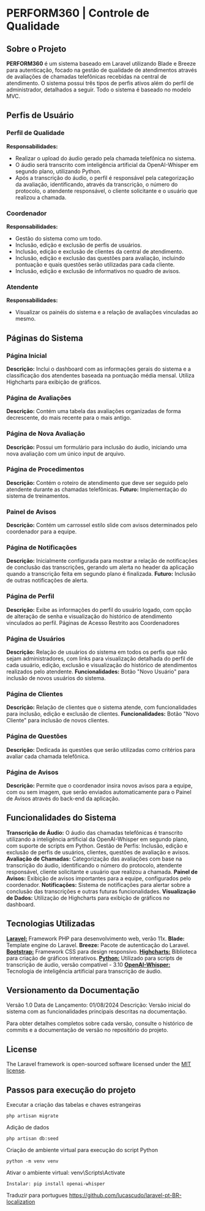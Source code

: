 # PERFORM360 | Controle de Qualidade

## Sobre o Projeto

**PERFORM360** é um sistema baseado em Laravel utilizando Blade e Breeze para autenticação, focado na gestão de qualidade de atendimentos através de avaliações de chamadas telefônicas recebidas na central de atendimento. O sistema possui três tipos de perfis ativos além do perfil de administrador, detalhados a seguir. Todo o sistema é baseado no modelo MVC.

## Perfis de Usuário
### Perfil de Qualidade

**Responsabilidades:**
- Realizar o upload do áudio gerado pela chamada telefônica no sistema.
- O áudio será transcrito com inteligência artificial da OpenAI-Whisper em segundo plano, utilizando Python.
- Após a transcrição do áudio, o perfil é responsável pela categorização da avaliação, identificando, através da transcrição, o número do protocolo, o atendente responsável, o cliente solicitante e o usuário que realizou a chamada.

### Coordenador

**Responsabilidades:**
- Gestão do sistema como um todo.
- Inclusão, edição e exclusão de perfis de usuários.
- Inclusão, edição e exclusão de clientes da central de atendimento.
- Inclusão, edição e exclusão das questões para avaliação, incluindo pontuação e quais questões serão utilizadas para cada cliente.
- Inclusão, edição e exclusão de informativos no quadro de avisos.

### Atendente

**Responsabilidades:**
- Visualizar os painéis do sistema e a relação de avaliações vinculadas ao mesmo.

## Páginas do Sistema
### Página Inicial

**Descrição:** Inclui o dashboard com as informações gerais do sistema e a classificação dos atendentes baseada na pontuação média mensal. Utiliza Highcharts para exibição de gráficos.

### Página de Avaliações

**Descrição:** Contém uma tabela das avaliações organizadas de forma decrescente, do mais recente para o mais antigo.

### Página de Nova Avaliação

**Descrição:** Possui um formulário para inclusão do áudio, iniciando uma nova avaliação com um único input de arquivo.

### Página de Procedimentos

**Descrição:** Contém o roteiro de atendimento que deve ser seguido pelo atendente durante as chamadas telefônicas.
**Futuro:** Implementação do sistema de treinamentos.

### Painel de Avisos

**Descrição:** Contém um carrossel estilo slide com avisos determinados pelo coordenador para a equipe.

### Página de Notificações

**Descrição:** Inicialmente configurada para mostrar a relação de notificações de conclusão das transcrições, gerando um alerta no header da aplicação quando a transcrição feita em segundo plano é finalizada.
**Futuro:** Inclusão de outras notificações de alerta.

### Página de Perfil

**Descrição:** Exibe as informações do perfil do usuário logado, com opção de alteração de senha e visualização do histórico de atendimento vinculados ao perfil.
Páginas de Acesso Restrito aos Coordenadores

### Página de Usuários

**Descrição:** Relação de usuários do sistema em todos os perfis que não sejam administradores, com links para visualização detalhada do perfil de cada usuário, edição, exclusão e visualização do histórico de atendimentos realizados pelo atendente.
**Funcionalidades:** Botão "Novo Usuário" para inclusão de novos usuários do sistema.

### Página de Clientes

**Descrição:** Relação de clientes que o sistema atende, com funcionalidades para inclusão, edição e exclusão de clientes.
**Funcionalidades:** Botão "Novo Cliente" para inclusão de novos clientes.

### Página de Questões

**Descrição:** Dedicada às questões que serão utilizadas como critérios para avaliar cada chamada telefônica.

### Página de Avisos

**Descrição:** Permite que o coordenador insira novos avisos para a equipe, com ou sem imagem, que serão enviados automaticamente para o Painel de Avisos através do back-end da aplicação.

## Funcionalidades do Sistema

**Transcrição de Áudio:** O áudio das chamadas telefônicas é transcrito utilizando a inteligência artificial da OpenAI-Whisper em segundo plano, com suporte de scripts em Python.
Gestão de Perfis: Inclusão, edição e exclusão de perfis de usuários, clientes, questões de avaliação e avisos.
**Avaliação de Chamadas:** Categorização das avaliações com base na transcrição do áudio, identificando o número do protocolo, atendente responsável, cliente solicitante e usuário que realizou a chamada.
**Painel de Avisos:** Exibição de avisos importantes para a equipe, configurados pelo coordenador.
**Notificações:** Sistema de notificações para alertar sobre a conclusão das transcrições e outras futuras funcionalidades.
**Visualização de Dados:** Utilização de Highcharts para exibição de gráficos no dashboard.

## Tecnologias Utilizadas
[**Laravel:**](https://laravel.com/) Framework PHP para desenvolvimento web, verão 11x.
**Blade:** Template engine do Laravel.
**Breeze:** Pacote de autenticação do Laravel.
[**Bootstrap:**](https://getbootstrap.com/) Framework CSS para design responsivo.
[**Highcharts:**](https://www.highcharts.com/) Biblioteca para criação de gráficos interativos.
[**Python:**](https://www.python.org/) Utilizado para scripts de transcrição de áudio, versão compatível - 3.10
[**OpenAI-Whisper:**](https://pypi.org/project/openai-whisper/) Tecnologia de inteligência artificial para transcrição de áudio.

## Versionamento da Documentação
Versão 1.0
Data de Lançamento: 01/08/2024
Descrição: Versão inicial do sistema com as funcionalidades principais descritas na documentação.

Para obter detalhes completos sobre cada versão, consulte o histórico de commits e a documentação de versão no repositório do projeto.

## License

The Laravel framework is open-sourced software licensed under the [MIT license](https://opensource.org/licenses/MIT).


## Passos para execução do projeto

Executar a criação das tabelas e chaves estrangeiras

    php artisan migrate

Adição de dados 

    php artisan db:seed

Criação de ambiente virtual para execução do script Python

    python -m venv venv

Ativar o ambiente virtual: venv\Scripts\Activate
    
    Instalar: pip install openai-whisper

Traduzir para portugues
https://github.com/lucascudo/laravel-pt-BR-localization